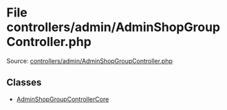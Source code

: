 File controllers/admin/AdminShopGroupController.php
=========

Source: [controllers/admin/AdminShopGroupController.php](https://github.com/PrestaShop/PrestaShop/blob/1.5.0.13/controllers/admin/AdminShopGroupController.php)


Classes
-------

* [AdminShopGroupControllerCore](class.AdminShopGroupControllerCore.md)

